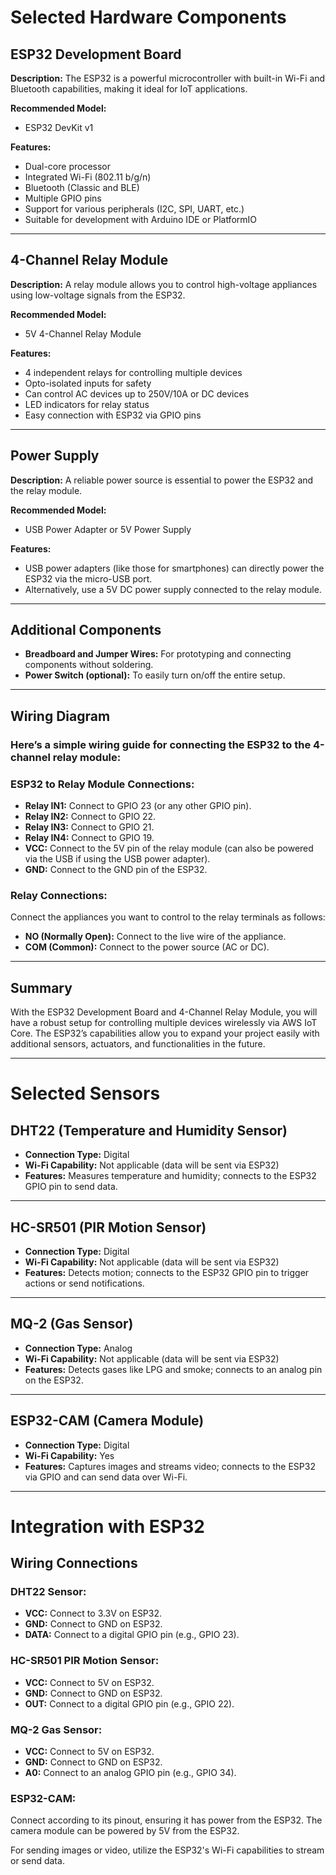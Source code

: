 # Selected Hardware Components

## ESP32 Development Board
**Description:** The ESP32 is a powerful microcontroller with built-in Wi-Fi and Bluetooth capabilities, making it ideal for IoT applications.

**Recommended Model:**
- ESP32 DevKit v1

**Features:**
- Dual-core processor
- Integrated Wi-Fi (802.11 b/g/n)
- Bluetooth (Classic and BLE)
- Multiple GPIO pins
- Support for various peripherals (I2C, SPI, UART, etc.)
- Suitable for development with Arduino IDE or PlatformIO

---

## 4-Channel Relay Module
**Description:** A relay module allows you to control high-voltage appliances using low-voltage signals from the ESP32.

**Recommended Model:**
- 5V 4-Channel Relay Module

**Features:**
- 4 independent relays for controlling multiple devices
- Opto-isolated inputs for safety
- Can control AC devices up to 250V/10A or DC devices
- LED indicators for relay status
- Easy connection with ESP32 via GPIO pins

---

## Power Supply
**Description:** A reliable power source is essential to power the ESP32 and the relay module.

**Recommended Model:**
- USB Power Adapter or 5V Power Supply

**Features:**
- USB power adapters (like those for smartphones) can directly power the ESP32 via the micro-USB port.
- Alternatively, use a 5V DC power supply connected to the relay module.

---

## Additional Components
- **Breadboard and Jumper Wires:** For prototyping and connecting components without soldering.
- **Power Switch (optional):** To easily turn on/off the entire setup.

---

## Wiring Diagram

### Here’s a simple wiring guide for connecting the ESP32 to the 4-channel relay module:

### ESP32 to Relay Module Connections:
- **Relay IN1:** Connect to GPIO 23 (or any other GPIO pin).
- **Relay IN2:** Connect to GPIO 22.
- **Relay IN3:** Connect to GPIO 21.
- **Relay IN4:** Connect to GPIO 19.
- **VCC:** Connect to the 5V pin of the relay module (can also be powered via the USB if using the USB power adapter).
- **GND:** Connect to the GND pin of the ESP32.

### Relay Connections:
Connect the appliances you want to control to the relay terminals as follows:
- **NO (Normally Open):** Connect to the live wire of the appliance.
- **COM (Common):** Connect to the power source (AC or DC).

---

## Summary
With the ESP32 Development Board and 4-Channel Relay Module, you will have a robust setup for controlling multiple devices wirelessly via AWS IoT Core. The ESP32’s capabilities allow you to expand your project easily with additional sensors, actuators, and functionalities in the future.

---

# Selected Sensors

## DHT22 (Temperature and Humidity Sensor)
- **Connection Type:** Digital
- **Wi-Fi Capability:** Not applicable (data will be sent via ESP32)
- **Features:** Measures temperature and humidity; connects to the ESP32 GPIO pin to send data.

---

## HC-SR501 (PIR Motion Sensor)
- **Connection Type:** Digital
- **Wi-Fi Capability:** Not applicable (data will be sent via ESP32)
- **Features:** Detects motion; connects to the ESP32 GPIO pin to trigger actions or send notifications.

---

## MQ-2 (Gas Sensor)
- **Connection Type:** Analog
- **Wi-Fi Capability:** Not applicable (data will be sent via ESP32)
- **Features:** Detects gases like LPG and smoke; connects to an analog pin on the ESP32.

---

## ESP32-CAM (Camera Module)
- **Connection Type:** Digital
- **Wi-Fi Capability:** Yes
- **Features:** Captures images and streams video; connects to the ESP32 via GPIO and can send data over Wi-Fi.

---

# Integration with ESP32

## Wiring Connections

### DHT22 Sensor:
- **VCC:** Connect to 3.3V on ESP32.
- **GND:** Connect to GND on ESP32.
- **DATA:** Connect to a digital GPIO pin (e.g., GPIO 23).

### HC-SR501 PIR Motion Sensor:
- **VCC:** Connect to 5V on ESP32.
- **GND:** Connect to GND on ESP32.
- **OUT:** Connect to a digital GPIO pin (e.g., GPIO 22).

### MQ-2 Gas Sensor:
- **VCC:** Connect to 5V on ESP32.
- **GND:** Connect to GND on ESP32.
- **A0:** Connect to an analog GPIO pin (e.g., GPIO 34).

### ESP32-CAM:
Connect according to its pinout, ensuring it has power from the ESP32. The camera module can be powered by 5V from the ESP32.

For sending images or video, utilize the ESP32's Wi-Fi capabilities to stream or send data.